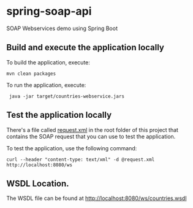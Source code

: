 # spring-soap-api
SOAP Webservices demo using Spring Boot

## Build and execute the application locally

To build the application, execute:

    mvn clean packages

To run the application, execute:

     java -jar target/countries-webservice.jars

## Test the application locally

There's a file called [request.xml](./request.xml) in the root folder of this project that contains the SOAP request that you can use to test the application.

To test the application, use the following command:

    curl --header "content-type: text/xml" -d @request.xml http://localhost:8080/ws    

## WSDL Location.

The WSDL file can be found at <http://localhost:8080/ws/countries.wsdl>